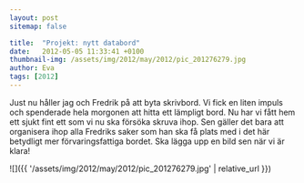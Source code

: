 ```yaml
---
layout: post
sitemap: false

title:  "Projekt: nytt databord"
date:   2012-05-05 11:33:41 +0100
thumbnail-img: /assets/img/2012/may/2012/pic_201276279.jpg
author: Eva
tags: [2012]
---
```


Just nu håller jag och Fredrik på att byta skrivbord. Vi fick en liten impuls och spenderade hela morgonen att hitta ett lämpligt bord. Nu har vi fått hem ett sjukt fint ett som vi nu ska försöka skruva ihop. Sen gäller det bara att organisera ihop alla Fredriks saker som han ska få plats med i det här betydligt mer förvaringsfattiga bordet. Ska lägga upp en bild sen när vi är klara!

![]({{ '/assets/img/2012/may/2012/pic_201276279.jpg'  | relative_url }})

